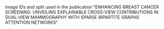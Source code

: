 Image IDs and split used in the publication "ENHANCING BREAST CANCER SCREENING: UNVEILING EXPLAINABLE CROSS-VIEW CONTRIBUTIONS IN DUAL-VIEW MAMMOGRAPHY WITH SPARSE BIPARTITE GRAPHS ATTENTION NETWORKS"
